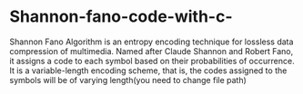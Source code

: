 # Shannon-fano-code-with-c-
Shannon Fano Algorithm is an entropy encoding technique for lossless data compression of multimedia. Named after Claude Shannon and Robert Fano, it assigns a code to each symbol based on their probabilities of occurrence. It is a variable-length encoding scheme, that is, the codes assigned to the symbols will be of varying length(you need to change file path)
